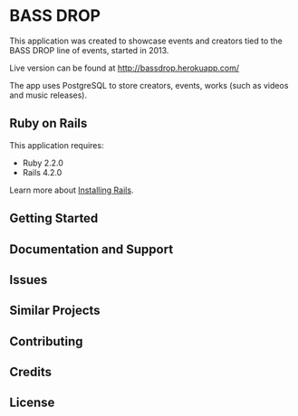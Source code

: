 BASS DROP
================

This application was created to showcase events and creators tied to the BASS DROP line of events, started in 2013.

Live version can be found at http://bassdrop.herokuapp.com/

The app uses PostgreSQL to store creators, events, works (such as videos and music releases).

Ruby on Rails
-------------

This application requires:

- Ruby 2.2.0
- Rails 4.2.0

Learn more about [Installing Rails](http://railsapps.github.io/installing-rails.html).

Getting Started
---------------

Documentation and Support
-------------------------

Issues
-------------

Similar Projects
----------------

Contributing
------------

Credits
-------

License
-------
